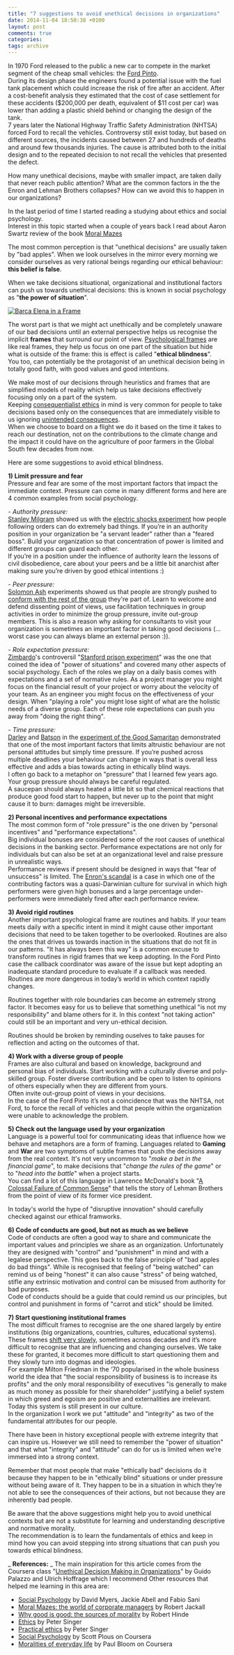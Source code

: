 ```yaml
---
title: "7 suggestions to avoid unethical decisions in organizations"
date: 2014-11-04 18:50:38 +0100
layout: post
comments: true
categories:
tags: archive
---
```


In 1970 Ford released to the public a new car to compete in the market segment of the cheap small vehicles: the [Ford Pinto](http://en.wikipedia.org/wiki/Ford_Pinto#Fuel_tank_controversy).  
During its design phase the engineers found a potential issue with the fuel tank placement which could increase the risk of fire after an accident. After a cost-benefit analysis they estimated that the cost of case settlement for these accidents ($200,000 per death, equivalent of $11 cost per car) was lower than adding a plastic shield behind or changing the design of the tank.   
7 years later the National Highway Traffic Safety Administration (NHTSA) forced Ford to recall the vehicles. Controversy still exist today, but based on different sources, the incidents caused between 27 and hundreds of deaths and around few thousands injuries. The cause is attributed both to the initial design and to the repeated decision to not recall the vehicles that presented the defect.

How many unethical decisions, maybe with smaller impact, are taken daily that never reach public attention? What are the common factors in the the Enron and Lehman Brothers collapses? How can we avoid this to happen in our organizations?
<!--more-->

In the last period of time I started reading a studying about ethics and social psychology.  
 Interest in this topic started when a couple of years back I read about Aaron Swartz review of the book [Moral Mazes](http://www.aaronsw.com/weblog/bizethics)

 The most common perception is that "unethical decisions" are usually taken by "bad apples". When we look ourselves in the mirror every morning we consider ourselves as very rational beings regarding our ethical behaviour: **this belief is false**.

 When we take decisions situational, organizational and institutional factors can push us towards unethical decisions: this is known in social psychology as "**the power of situation**".  

 [![Barca Elena in a Frame](/assets/images/posts_2014_barca_elena.jpg)](https://www.flickr.com/photos/iliasbartolini/9354079756/player/)  

The worst part is that we might act unethically and be completely unaware of our bad decisions until an external perspective helps us recognise the implicit **frames** that surround our point of view. [Psychological frames](https://en.wikipedia.org/wiki/Framing_effect_%28psychology%29) are like real frames, they help us focus on one part of the situation but hide what is outside of the frame: this is effect is called "**ethical blindness**".  
You too, can potentially be the protagonist of an unethical decision being in totally good faith, with good values and good intentions.

We make most of our decisions through heuristics and frames that are simplified models of reality which help us take decisions effectively focusing only on a part of the system.  
Keeping [consequentialist ethics](http://plato.stanford.edu/entries/consequentialism/) in mind is very common for people to take decisions based only on the consequences that are immediately visible to us ignoring [unintended consequences](https://en.wikipedia.org/wiki/Unintended_consequences).  
When we choose to board on a flight we do it based on the time it takes to reach our destination, not on the contributions to the climate change and the impact it could have on the agriculture of poor farmers in the Global South few decades from now.

Here are some suggestions to avoid ethical blindness.

**1) Limit pressure and fear**  
Pressure and fear are some of the most important factors that impact the immediate context. Pressure can come in many different forms and here are 4 common examples from social psychology.  

_- Authority pressure:_  
 [Stanley Milgram](https://en.wikipedia.org/wiki/Stanley_Milgram) showed us with the [electric shocks experiment](https://en.wikipedia.org/wiki/Milgram_experiment) how people following orders can do extremely bad things. If you’re in an authority position in your organization be "a servant leader" rather than a "feared boss". Build your organization so that concentration of power is limited and different groups can guard each other.  
 If you’re in a position under the influence of authority learn the lessons of civil disobedience, care about your peers and be a little bit anarchist after making sure you’re driven by good ethical intentions :)

_- Peer pressure:_  
 [Solomon Ash](https://en.wikipedia.org/wiki/Solomon_Asch) experiments showed us that people are strongly pushed to [conform with the rest of the group](https://en.wikipedia.org/wiki/Asch_conformity_experiments) they're part of. Learn to welcome and defend dissenting point of views, use facilitation techniques in group activities in order to minimize the group pressure, invite out-group members. This is also a reason why asking for consultants to visit your organization is sometimes an important factor in taking good decisions (…worst case you can always blame an external person :)).

_- Role expectation pressure:_   
[Zimbardo](https://en.wikipedia.org/wiki/Philip_Zimbardo)'s controversil "[Stanford prison experiment](https://en.wikipedia.org/wiki/Stanford_prison_experiment)" was the one that coined the idea of "power of situations" and covered many other aspects of social psychology. Each of the roles we play on a daily basis comes with expectations and a set of normative rules. As a project manager you might focus on the financial result of your project or worry about the velocity of your team. As an engineer you might focus on the effectiveness of your design. When "playing a role" you might lose sight of what are the holistic needs of a diverse group. Each of these role expectations can push you away from "doing the right thing".

_- Time pressure:_  
[Darley](https://en.wikipedia.org/wiki/John_Darley) and [Batson](https://en.wikipedia.org/wiki/Daniel_Batson) in the [experiment of the Good Samaritan](http://faculty.babson.edu/krollag/org_site/soc_psych/darley_samarit.html) demonstrated that one of the most important factors that limits altruistic behaviour are not personal attitudes but simply time pressure. If you’re pushed across multiple deadlines your behaviour can change in ways that is overall less effective and adds a bias towards acting in ethically blind ways.  
I often go back to a metaphor on "pressure" that I learned few years ago. Your group pressure should always be careful regulated.  
A saucepan should always heated a little bit so that chemical reactions that produce good food start to happen, but never up to the point that might cause it to burn: damages might be irreversible.

**2) Personal incentives and performance expectations**  
The most common form of "role pressure" is the one driven by "personal incentives" and "performance expectations".   
Big individual bonuses are considered some of the root causes of unethical decisions in the banking sector. Performance expectations are not only for individuals but can also be set at an organizational level and raise pressure in unrealistic ways.  
Performance reviews if present should be designed in ways that "fear of unsuccess" is limited. The [Enron's scandal](https://en.wikipedia.org/wiki/Enron_scandal) is a case in which one of the contributing factors was a quasi-Darwinian culture for survival in which high performers were given high bonuses and a large percentage under-performers were immediately fired after each performance review.

**3) Avoid rigid routines**  
Another important psychological frame are routines and habits. If your team meets daily with a specific intent in mind it might cause other important decisions that need to be taken together to be overlooked. Routines are also the ones that drives us towards inaction in the situations that do not fit in our patterns. "It has always been this way" is a common excuse to transform routines in rigid frames that we keep adopting. In the Ford Pinto case the callback coordinator was aware of the issue but kept adopting an inadequate standard procedure to evaluate if a callback was needed.  
Routines are more dangerous in today’s world in which context rapidly changes.

Routines together with role boundaries can become an extremely strong factor. It becomes easy for us to believe that something unethical "is not my responsibility" and blame others for it. In this context "not taking action" could still be an important and very un-ethical decision.  

Routines should be broken by reminding ouselves to take pauses for reflection and acting on the outcomes of that.  

**4) Work with a diverse group of people**  
Frames are also cultural and based on knowledge, background and personal bias of individuals. Start working with a culturally diverse and poly-skilled group. Foster diverse contribution and be open to listen to opinions of others especially when they are different from yours.   
Often invite out-group point of views in your decisions.  
In the case of the Ford Pinto it’s not a coincidence that was the NHTSA, not Ford, to force the recall of vehicles and that people within the organization were unable to acknowledge the problem.

**5) Check out the language used by your organization**  
Language is a powerful tool for communicating ideas that influence how we behave and metaphors are a form of framing. Languages related to **Gaming** and **War** are two symptoms of subtle frames that push the decisions away from the real context. It's not very uncommon to "_make a bet in the financial game_", to make decisions that "_change the rules of the game_" or to "_head into the battle_" when a project starts.   
You can find a lot of this language in Lawrence McDonald's book "[A Colossal Failure of Common Sense](http://www.amazon.com/Colossal-Failure-Common-Sense-Collapse/dp/0307588343)" that tells the story of Lehman Brothers from the point of view of its former vice president.

In today's world the hype of "disruptive innovation" should carefully checked against our ethical framworks.

**6) Code of conducts are good, but not as much as we believe**  
Code of conducts are often a good way to share and communicate the important values and principles we share as an organization. Unfortunately they are designed with "control" and "punishment" in mind and with a legalese perspective. This goes back to the false principle of "bad apples do bad things". While is recognised that feeling of "being watched" can remind us of being "honest" it can also cause "stress" of being watched, stifle any extrinsic motivation and control can be misused from authority for bad purposes.   
Code of conducts should be a guide that could remind us our principles, but control and punishment in forms of "carrot and stick" should be limited.

**7) Start questioning institutional frames**  
The most difficult frames to recognise are the one shared largely by entire institutions (big organizations, countries, cultures, educational systems). These frames [shift very slowly](https://en.wikipedia.org/wiki/Shifting_baseline), sometimes across decades and it’s more difficult to recognise that are influencing and changing ourselves. We take these for granted, it becomes more difficult to start questioning them and they slowly turn into dogmas and ideologies.  
For example Milton Friedman in the ‘70 popularised in the whole business world the idea that "the social responsibility of business is to increase its profits" and the only moral responsibility of executives "is generally to make as much money as possible for their shareholder" justifying a belief system in which greed and egoism are positive and externalities are irrelevant. Today this system is still present in our culture.  
In the organization I work we put "attitude" and "integrity" as two of the fundamental attributes for our people. 

There have been in history exceptional people with extreme integrity that can inspire us. However we still need to remember the "power of situation" and that what "integrity" and "attitude" can do for us is limited when we’re immersed into a strong context.  

Remember that most people that make "ethically bad" decisions do it because they happen to be in "ethically blind" situations or under pressure without being aware of it. They happen to be in a situation in which they’re not able to see the consequences of their actions, but not because they are inherently bad people.

Be aware that the above suggestions might help you to avoid unethical contexts but are not a substitute for learning and understanding descriptive and normative morality.  
The recommendation is to learn the fundamentals of ethics and keep in mind how you can avoid stepping into strong situations that can push you towards ethical blindness.

_ **References:** _ The main inspiration for this article comes from the Coursera class "[Unethical Decision Making in Organizations](https://www.coursera.org/course/unethicaldecision)" by Guido Palazzo and Ulrich Hoffrage which I recommend Other resources that helped me learning in this area are:

- [Social Psychology](www.amazon.co.uk/Social-Psychology-David-Myers-ebook/dp/B00IZCKMPI/ref=sr_1_1) by David Myers, Jackie Abell and Fabio Sani
- [Moral Mazes: the world of corporate managers](http://www.amazon.com/Moral-Mazes-World-Corporate-Managers/dp/0199729883) by Robert Jackall
- [Why good is good: the sources of morality](http://www.amazon.com/Why-Good-The-Sources-Morality/dp/0415277531) by Robert Hinde
- [Ethics](http://www.amazon.com/Ethics-Oxford-Readers-Peter-Singer/dp/0192892452) by Peter Singer
- [Practical ethics](http://www.amazon.com/Practical-Ethics-Peter-Singer/dp/0521707684) by Peter Singer
- [Social Psychology](https://www.coursera.org/course/socialpsychology) by Scott Plous on Coursera
- [Moralities of everyday life](https://www.coursera.org/course/moralities) by Paul Bloom on Coursera
